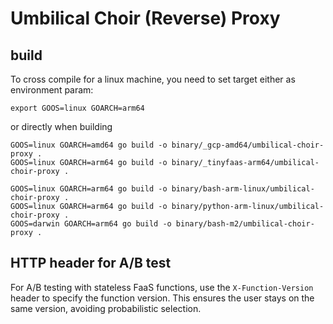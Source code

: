 # Umbilical Choir (Reverse) Proxy
## build
To cross compile for a linux machine, you need to set target either as environment param:  
```
export GOOS=linux GOARCH=arm64
```
or directly when building
```
GOOS=linux GOARCH=amd64 go build -o binary/_gcp-amd64/umbilical-choir-proxy .
GOOS=linux GOARCH=arm64 go build -o binary/_tinyfaas-arm64/umbilical-choir-proxy .

GOOS=linux GOARCH=arm64 go build -o binary/bash-arm-linux/umbilical-choir-proxy .
GOOS=linux GOARCH=arm64 go build -o binary/python-arm-linux/umbilical-choir-proxy .
GOOS=darwin GOARCH=arm64 go build -o binary/bash-m2/umbilical-choir-proxy .

```

## HTTP header for A/B test
For A/B testing with stateless FaaS functions, use the `X-Function-Version` header to specify the function version. This ensures the user stays on the same version, avoiding probabilistic selection.